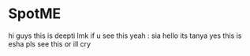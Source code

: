 # SpotME

hi guys this is deepti lmk if u see this
yeah : sia
hello its tanya
yes this is esha pls see this or ill cry